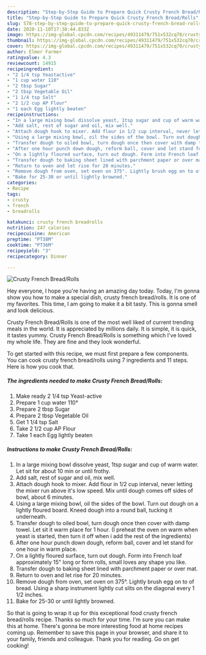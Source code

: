 ```yaml
---
description: "Step-by-Step Guide to Prepare Quick Crusty French Bread/Rolls"
title: "Step-by-Step Guide to Prepare Quick Crusty French Bread/Rolls"
slug: 578-step-by-step-guide-to-prepare-quick-crusty-french-bread-rolls
date: 2020-11-10T17:38:44.833Z
image: https://img-global.cpcdn.com/recipes/49311479/751x532cq70/crusty-french-breadrolls-recipe-main-photo.jpg
thumbnail: https://img-global.cpcdn.com/recipes/49311479/751x532cq70/crusty-french-breadrolls-recipe-main-photo.jpg
cover: https://img-global.cpcdn.com/recipes/49311479/751x532cq70/crusty-french-breadrolls-recipe-main-photo.jpg
author: Elmer Farmer
ratingvalue: 4.3
reviewcount: 14915
recipeingredient:
- "2 1/4 tsp Yeastactive"
- "1 cup water 110"
- "2 tbsp Sugar"
- "2 tbsp Vegetable Oil"
- "1 1/4 tsp Salt"
- "2 1/2 cup AP Flour"
- "1 each Egg lightly beaten"
recipeinstructions:
- "In a large mixing bowl dissolve yeast, 1tsp sugar and cup of warm water. Let sit for about 10 min or until frothy."
- "Add salt, rest of sugar and oil, mix well."
- "Attach dough hook to mixer. Add flour in 1/2 cup interval, never letting the mixer run above it&#39;s low speed. Mix until dough comes off sides of bowl, about 6 minutes."
- "Using a large mixing bowl, oil the sides of the bowl. Turn out dough on a lightly floured board. Kneed dough into a round ball, tucking it underneath."
- "Transfer dough to oiled bowl, turn dough once then cover with damp towel. Let sit it warm place for 1 hour. (I preheat the oven on warm when yeast is started, then turn it off when i add the rest of the ingredients)"
- "After one hour punch down dough, reform ball, cover and let stand for one hour in warm place."
- "On a lightly floured surface, turn out dough. Form into French loaf approximately 15&#34; long or form rolls, small loves any shape you like."
- "Transfer dough to baking sheet lined with parchment paper or over mat."
- "Return to oven and let rise for 20 minutes."
- "Remove dough from oven, set oven on 375°. Lightly brush egg on to of bread. Using a sharp instrument lightly cut slits on the diagonal every 1 1/2 inches."
- "Bake for 25-30 or until lightly browned."
categories:
- Recipe
tags:
- crusty
- french
- breadrolls

katakunci: crusty french breadrolls 
nutrition: 247 calories
recipecuisine: American
preptime: "PT38M"
cooktime: "PT36M"
recipeyield: "3"
recipecategory: Dinner

---
```



![Crusty French Bread/Rolls](https://img-global.cpcdn.com/recipes/49311479/751x532cq70/crusty-french-breadrolls-recipe-main-photo.jpg)

Hey everyone, I hope you're having an amazing day today. Today, I'm gonna show you how to make a special dish, crusty french bread/rolls. It is one of my favorites. This time, I am going to make it a bit tasty. This is gonna smell and look delicious.

Crusty French Bread/Rolls is one of the most well liked of current trending meals in the world. It is appreciated by millions daily. It is simple, it is quick, it tastes yummy. Crusty French Bread/Rolls is something which I've loved my whole life. They are fine and they look wonderful.




To get started with this recipe, we must first prepare a few components. You can cook crusty french bread/rolls using 7 ingredients and 11 steps. Here is how you cook that.

<!--inarticleads1-->

##### The ingredients needed to make Crusty French Bread/Rolls:

1. Make ready 2 1/4 tsp Yeast-active
1. Prepare 1 cup water 110°
1. Prepare 2 tbsp Sugar
1. Prepare 2 tbsp Vegetable Oil
1. Get 1 1/4 tsp Salt
1. Take 2 1/2 cup AP Flour
1. Take 1 each Egg lightly beaten




<!--inarticleads2-->

##### Instructions to make Crusty French Bread/Rolls:

1. In a large mixing bowl dissolve yeast, 1tsp sugar and cup of warm water. Let sit for about 10 min or until frothy.
1. Add salt, rest of sugar and oil, mix well.
1. Attach dough hook to mixer. Add flour in 1/2 cup interval, never letting the mixer run above it&#39;s low speed. Mix until dough comes off sides of bowl, about 6 minutes.
1. Using a large mixing bowl, oil the sides of the bowl. Turn out dough on a lightly floured board. Kneed dough into a round ball, tucking it underneath.
1. Transfer dough to oiled bowl, turn dough once then cover with damp towel. Let sit it warm place for 1 hour. (I preheat the oven on warm when yeast is started, then turn it off when i add the rest of the ingredients)
1. After one hour punch down dough, reform ball, cover and let stand for one hour in warm place.
1. On a lightly floured surface, turn out dough. Form into French loaf approximately 15&#34; long or form rolls, small loves any shape you like.
1. Transfer dough to baking sheet lined with parchment paper or over mat.
1. Return to oven and let rise for 20 minutes.
1. Remove dough from oven, set oven on 375°. Lightly brush egg on to of bread. Using a sharp instrument lightly cut slits on the diagonal every 1 1/2 inches.
1. Bake for 25-30 or until lightly browned.




So that is going to wrap it up for this exceptional food crusty french bread/rolls recipe. Thanks so much for your time. I'm sure you can make this at home. There's gonna be more interesting food at home recipes coming up. Remember to save this page in your browser, and share it to your family, friends and colleague. Thank you for reading. Go on get cooking!
